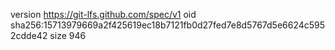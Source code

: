 version https://git-lfs.github.com/spec/v1
oid sha256:15713979669a2f425619ec18b7121fb0d27fed7e8d5767d5e6624c5952cdde42
size 946
